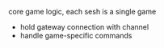core game logic, each sesh is a single game
* hold gateway connection with channel
* handle game-specific commands